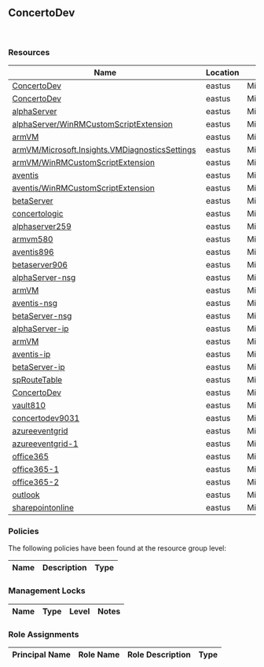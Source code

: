 
## ConcertoDev 
 
### Resources


| Name | Location | Type |
| --- | --- | --- |
| [ConcertoDev](ConcertoDev--1330523142.md)  | eastus  | Microsoft.ClassicCompute/domainNames  |
| [ConcertoDev](ConcertoDev-448147530.md)  | eastus  | Microsoft.ClassicCompute/virtualMachines  |
| [alphaServer](alphaServer-1797916043.md)  | eastus  | Microsoft.Compute/virtualMachines  |
| [alphaServer/WinRMCustomScriptExtension](alphaServer/WinRMCustomScriptExtension--591625897.md)  | eastus  | Microsoft.Compute/virtualMachines/extensions  |
| [armVM](armVM-210083163.md)  | eastus  | Microsoft.Compute/virtualMachines  |
| [armVM/Microsoft.Insights.VMDiagnosticsSettings](armVM/Microsoft.Insights.VMDiagnosticsSettings-1142248082.md)  | eastus  | Microsoft.Compute/virtualMachines/extensions  |
| [armVM/WinRMCustomScriptExtension](armVM/WinRMCustomScriptExtension-740348063.md)  | eastus  | Microsoft.Compute/virtualMachines/extensions  |
| [aventis](aventis-1560901729.md)  | eastus  | Microsoft.Compute/virtualMachines  |
| [aventis/WinRMCustomScriptExtension](aventis/WinRMCustomScriptExtension--938466155.md)  | eastus  | Microsoft.Compute/virtualMachines/extensions  |
| [betaServer](betaServer--782673816.md)  | eastus  | Microsoft.Compute/virtualMachines  |
| [concertologic](concertologic--1386811263.md)  | eastus  | Microsoft.Logic/workflows  |
| [alphaserver259](alphaserver259-474024657.md)  | eastus  | Microsoft.Network/networkInterfaces  |
| [armvm580](armvm580--97995947.md)  | eastus  | Microsoft.Network/networkInterfaces  |
| [aventis896](aventis896--1873331852.md)  | eastus  | Microsoft.Network/networkInterfaces  |
| [betaserver906](betaserver906-1603312830.md)  | eastus  | Microsoft.Network/networkInterfaces  |
| [alphaServer-nsg](alphaServer-nsg-1629721120.md)  | eastus  | Microsoft.Network/networkSecurityGroups  |
| [armVM](armVM--1144367662.md)  | eastus  | Microsoft.Network/networkSecurityGroups  |
| [aventis-nsg](aventis-nsg--2077162288.md)  | eastus  | Microsoft.Network/networkSecurityGroups  |
| [betaServer-nsg](betaServer-nsg-710328847.md)  | eastus  | Microsoft.Network/networkSecurityGroups  |
| [alphaServer-ip](alphaServer-ip--1703524931.md)  | eastus  | Microsoft.Network/publicIPAddresses  |
| [armVM](armVM-634205035.md)  | eastus  | Microsoft.Network/publicIPAddresses  |
| [aventis-ip](aventis-ip-2071046251.md)  | eastus  | Microsoft.Network/publicIPAddresses  |
| [betaServer-ip](betaServer-ip--206845830.md)  | eastus  | Microsoft.Network/publicIPAddresses  |
| [spRouteTable](spRouteTable--2085721850.md)  | eastus  | Microsoft.Network/routeTables  |
| [ConcertoDev](ConcertoDev-419358699.md)  | eastus  | Microsoft.Network/virtualNetworks  |
| [vault810](vault810-174842993.md)  | eastus  | Microsoft.RecoveryServices/vaults  |
| [concertodev9031](concertodev9031-469576990.md)  | eastus  | Microsoft.Storage/storageAccounts  |
| [azureeventgrid](azureeventgrid--1134320585.md)  | eastus  | Microsoft.Web/connections  |
| [azureeventgrid-1](azureeventgrid-1--1458761884.md)  | eastus  | Microsoft.Web/connections  |
| [office365](office365-1051423709.md)  | eastus  | Microsoft.Web/connections  |
| [office365-1](office365-1--2107445282.md)  | eastus  | Microsoft.Web/connections  |
| [office365-2](office365-2--2107379746.md)  | eastus  | Microsoft.Web/connections  |
| [outlook](outlook--1277518137.md)  | eastus  | Microsoft.Web/connections  |
| [sharepointonline](sharepointonline--1692020972.md)  | eastus  | Microsoft.Web/connections  |

### Policies
The following policies have been found at the resource group level: 

| Name | Description | Type |
| --- | --- | --- |

### Management Locks


| Name | Type | Level | Notes |
| --- | --- | --- | --- |

### Role Assignments


| Principal Name | Role Name | Role Description | Type |
| --- | --- | --- | --- |
